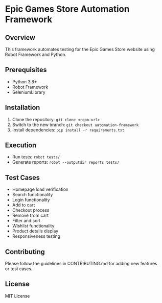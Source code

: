 # Epic Games Store Automation Framework

## Overview
This framework automates testing for the Epic Games Store website using Robot Framework and Python.

## Prerequisites
- Python 3.8+
- Robot Framework
- SeleniumLibrary

## Installation
1. Clone the repository: `git clone <repo-url>`
2. Switch to the new branch: `git checkout automation-framework`
3. Install dependencies: `pip install -r requirements.txt`

## Execution
- Run tests: `robot tests/`
- Generate reports: `robot --outputdir reports tests/`

## Test Cases
- Homepage load verification
- Search functionality
- Login functionality
- Add to cart
- Checkout process
- Remove from cart
- Filter and sort
- Wishlist functionality
- Product details display
- Responsiveness testing

## Contributing
Please follow the guidelines in CONTRIBUTING.md for adding new features or test cases.

## License
MIT License
